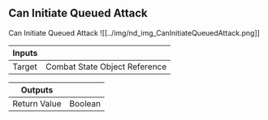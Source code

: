 ## Can Initiate Queued Attack
Can Initiate Queued Attack
![[../img/nd_img_CanInitiateQueuedAttack.png]]

|Inputs||
|--|--|
| Target | Combat State Object Reference |

|Outputs||
|--|--|
| Return Value | Boolean |
